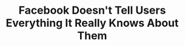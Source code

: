 ---
categories: ['data science', 'articles', 'all_articles']
provider_display: "www.propublica.org"
provider_name: "www.propublica.org"
favicon_url: "https://www.propublica.org/favicon.ico?1484839684"
title: "Facebook Doesn't Tell Users Everything It Really Knows About Them"
published: "2016-12-27T14:00:45"
source: https://www.propublica.org/article/facebook-doesnt-tell-users-everything-it-really-knows-about-them
thumbnail: https://www.propublica.org/images/ngen/gypsy_og_image/20161227-facebook-1200x630.jpg
---